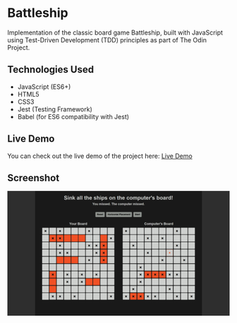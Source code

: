# Battleship

Implementation of the classic board game Battleship, built with JavaScript using Test-Driven Development (TDD) principles as part of The Odin Project.

## Technologies Used

-   JavaScript (ES6+)
-   HTML5
-   CSS3
-   Jest (Testing Framework)
-   Babel (for ES6 compatibility with Jest)

## Live Demo

You can check out the live demo of the project here: [Live Demo](https://emre-oktay.github.io/battleship/)

## Screenshot

![Battleship Screenshot](./screenshot.png)
